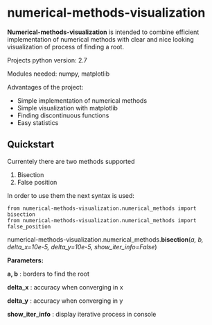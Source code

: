 # numerical-methods-visualization
**Numerical-methods-visualization** is intended to combine efficient implementation of numerical methods
with clear and nice looking visualization of process of finding a root.

Projects python version: 2.7

Modules needed: numpy, matplotlib

Advantages of the project:
- Simple implementation of numerical methods
- Simple visualization with matplotlib
- Finding discontinuous functions
- Easy statistics

## Quickstart

Currentely there are two methods supported
1. Bisection
2. False position

In order to use them the next syntax is used:
```
from numerical-methods-visualization.numerical_methods import bisection
from numerical-methods-visualization.numerical_methods import false_position
```
numerical-methods-visualization.numerical_methods.**bisection**(*a, b, delta_x=10e-5, delta_y=10e-5, show_iter_info=False*)

**Parameters:**

**a, b**           :  borders to find the root

**delta_x**        :  accuracy when converging in x

**delta_y**        :  accuracy when converging in y

**show_iter_info** : display iterative process in console
